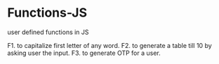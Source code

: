 # Functions-JS
user defined functions in JS

F1. to capitalize first letter of any word.
F2. to generate a table till 10 by asking user the input.
F3. to generate OTP for a user.
